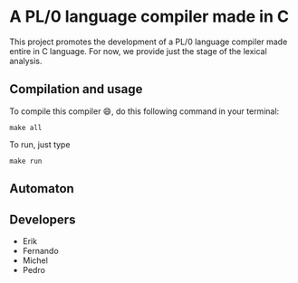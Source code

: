 # A PL/0 language compiler made in C
This project promotes the development of a PL/0 
language compiler made entire in C language.
For now, we provide just the stage 
of the lexical analysis.

## Compilation and usage 
To compile this compiler :smile:, do 
this following command in your terminal:

```
make all
```

To run, just type 

```
make run 
```

## Automaton 

## Developers
 - Erik
 - Fernando 
 - Michel
 - Pedro 

 
